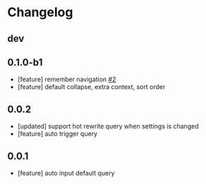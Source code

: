 # Changelog

## dev

## 0.1.0-b1
- [feature] remember navigation [#2](https://github.com/Benature/obsidian-default-query-in-backlink/issues/2)
- [feature] default collapse, extra context, sort order

## 0.0.2
- [updated] support hot rewrite query when settings is changed
- [feature] auto trigger query

## 0.0.1
- [feature] auto input default query
